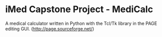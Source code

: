 # iMed Capstone Project - MediCalc
A medical calculator written in Python with the Tcl/Tk library in the PAGE editing GUI. (http://page.sourceforge.net/)
